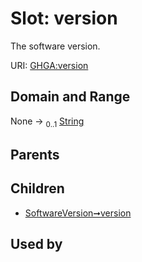 
# Slot: version


The software version.

URI: [GHGA:version](https://w3id.org/GHGA/version)


## Domain and Range

None &#8594;  <sub>0..1</sub> [String](types/String.md)

## Parents


## Children

 *  [SoftwareVersion➞version](SoftwareVersion_version.md)

## Used by

